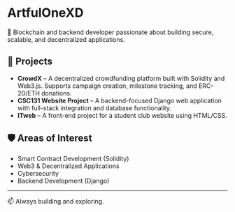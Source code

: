 # ArtfulOneXD

👋 Blockchain and backend developer passionate about building secure, scalable, and decentralized applications.

## 🚀 Projects

- **CrowdX** – A decentralized crowdfunding platform built with Solidity and Web3.js. Supports campaign creation, milestone tracking, and ERC-20/ETH donations.
- **CSC131 Website Project** – A backend-focused Django web application with full-stack integration and database functionality.
- **ITweb** – A front-end project for a student club website using HTML/CSS.

## 🛡️ Areas of Interest

- Smart Contract Development (Solidity)
- Web3 & Decentralized Applications
- Cybersecurity
- Backend Development (Django)

---

📫 Always building and exploring.
